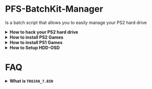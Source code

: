 # PFS-BatchKit-Manager
Is a batch script that allows you to easily manage your PS2 hard drive

<details>
  <summary> <h7> <b> How to hack your PS2 hard drive </b> </h7> </summary>
   <p>
     
IMPORTANT! If you have already Formatted and installed FreeHDBoot (From HDD), you don't need to do this
     
1) In PFS BatchKit Manager Go to `Advanced menu` > `HDD Management`
     
2) Choose option 8 `Hack your HDD To PS2 Format`
     
3) After the hacking put your HDD in your PS2 and format your hard drive with wLaunchELF
In wLaunchELF `FileBrowser` > `MISC` > `HDDManager` > `Press R1` > `Format and confirm.`
     
4) Copy the contents of the COPY_TO_USB_ROOT folder to the root of your USB drive

5) Install FreeHDBoot (From HDD).
In wLaunchELF `FileBrowser` > `Mass` > `APPS` > `FreeMcBoot` > `FMCBInstaller.elf` Press Circle for Launch > `Press R1` > `Install FHDB` (From HDD)

6) Your hard drive will be properly formatted and hacked after that
  ------
     
   </p>
</details>


<details>
  <summary> <h7> <b> How to install PS2 Games </b> </h7> </summary>
   <p>
     
Copy your .BIN/CUE in CD Folder

Copy your .ISO in DVD Folder
     
  ------
   </p>
</details>


<details>
  <summary> <h7> <b> How to install PS1 Games </b> </h7> </summary>
   <p>
     
Copy your .BIN/CUE in POPS Folder

1) Transfer POPS-Binaries
2) Go to the Conversion menu
3) Choose Convert .BIN/CUE To .VCD
4) Create `__.POPS` Partition
5) Transfer your .VCD
     
  ------
   </p>
</details>


<details>
  <summary> <h7> <b> How to Setup HDD-OSD </b> </h7> </summary>
   <p>
     
1) Install FreeHDBoot (From HDD)
2) Create `+OPL` Partition
3) Install HDD-OSD
4) Install your game
5) Inject the `MiniOPL` (For games you want to run from HDD-OSD)

  ------
   </p>
</details>

# FAQ


<details>
  <summary> <h7> <b> What is <code>TROJAN_7.BIN</code>  </b> </h7> </summary>
   <p>
     
It's a patch for PS1 games that fixes some bugs.
     
you can find it [__here__](https://www.psx-place.com/threads/popstarter.19139/page-8#post-298564)
     
  ------
     
   </p>
</details>
